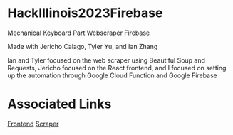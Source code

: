 # HackIllinois2023Firebase
Mechanical Keyboard Part Webscraper Firebase

Made with Jericho Calago, Tyler Yu, and Ian Zhang

Ian and Tyler focused on the web scraper using Beautiful Soup and Requests,
Jericho focused on the React frontend, and
I focused on setting up the automation through Google Cloud Function and Google Firebase

# Associated Links

[Frontend](https://github.com/JCalago02/HackIllinois2023Frontend)
[Scraper](https://github.com/yianzhang14/mech_scraping)

